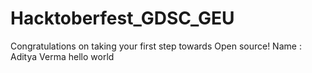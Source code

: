 # Hacktoberfest_GDSC_GEU
Congratulations on taking your first step towards Open source!
Name : Aditya Verma
hello world
